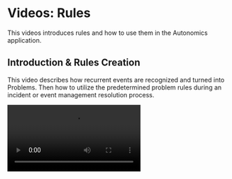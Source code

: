 # Videos: Rules

This videos introduces rules and how to use them in the Autonomics application.

## Introduction & Rules Creation

This video describes how recurrent events are recognized and turned into Problems. Then how to utilize the predetermined problem rules during an incident or event management resolution process.

<video src="https://vimeo.com/1037919882"/>

## More Resources

{% include from="Training-Access-Autonomics-Videos.md" element-id="F01-01_0001-Training-Access-AIOps-Videos_snippet" /%}
